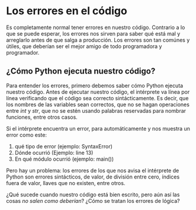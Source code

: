 # Los errores en el código

Es completamente normal tener errores en nuestro código. Contrario a lo que se puede esperar, los errores nos sirven para saber 
qué está mal y arreglarlo antes de que salga a producción. Los errores son tan comúnes y útiles, que deberían ser el mejor amigo
de todo programadora y programador.

## ¿Cómo Python ejecuta nuestro código?
Para entender los errores, primero debemos saber cómo Python ejecuta nuestro código. Antes de ejecutar nuestro código, el
intérprete va línea por línea verificando que el código sea correcto sintácticamente. Es decir, que los nombres de las variables
sean correctos, que no se hagan operaciones entre *int* y *str*, que no se estén usando palabras reservadas para nombrar funciones,
entre otros casos.

Si el intérprete encuentra un error, para automáticamente y nos muestra un error como este:
1. qué tipo de error (ejemplo: SyntaxError)
2. Dónde ocurrió (Ejemplo: line 13)
3. En qué módulo ocurrió (ejemplo: main())

Pero hay un problema: los errores de los que nos avisa el intérprete de Python son errores sintácticos, de valor, de división entre
cero, índices fuera de valor, llaves que no existen, entre otros.

¿Qué sucede cuando nuestro código está bien escrito, pero aún así las cosas *no salen como deberían*?
¿Cómo se tratan los errores de lógica?

